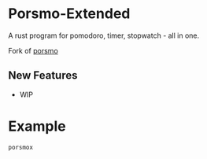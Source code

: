 # Porsmo-Extended
A rust program for pomodoro, timer, stopwatch - all in one.

Fork of [porsmo](https://github.com/ColorCookie-dev/porsmo)

## New Features
- WIP


# Example
```sh
porsmox
```
